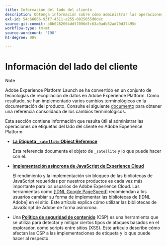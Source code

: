 ```yaml
---
title: Información del lado del cliente
description: Obtenga información sobre cómo administrar las operaciones de etiquetas en el lado del cliente de la aplicación web o móvil.
exl-id: 54c66066-93f7-4311-a255-0825055d0dec
source-git-commit: a8b0282004dd57096dfc63a9adb82ad70d37495d
workflow-type: tm+mt
source-wordcount: '198'
ht-degree: 90%

---
```


# Información del lado del cliente

>[!NOTE]
>
>Adobe Experience Platform Launch se ha convertido en un conjunto de tecnologías de recopilación de datos en Adobe Experience Platform. Como resultado, se han implementado varios cambios terminológicos en la documentación del producto. Consulte el siguiente [documento](../../term-updates.md) para obtener una referencia consolidada de los cambios terminológicos.

Esta sección contiene información que resulta útil al administrar las operaciones de etiquetas del lado del cliente en Adobe Experience Platform.

* [**La Etiqueta `_satellite` Object Reference**](satellite-object.md)

   Esta referencia documenta el objeto de `_satellite` y lo que puede hacer con él.

* [**Implementación asíncrona de JavaScript de Experience Cloud**](asynchronous-deployment.md)

   El rendimiento y la implementación sin bloqueo de las bibliotecas de JavaScript requeridas por nuestros productos es cada vez más importante para los usuarios de Adobe Experience Cloud. Las herramientas como [[!DNL Google PageSpeed]](https://developers.google.com/speed/pagespeed/insights/) recomiendan a los usuarios cambiar su forma de implementar las bibliotecas de [!DNL Adobe] en el sitio. Este artículo explica cómo utilizar las bibliotecas de JavaScript de Adobe de forma asíncrona.

* Una [**Política de seguridad de contenido**](content-security-policy.md) (CSP) es una herramienta que se utiliza para detectar y mitigar ciertos tipos de ataques basados en el explorador, como scripts entre sitios (XSS). Este artículo describe cómo afectan las CSP a las implementaciones de etiqueta y lo que puede hacer al respecto.

